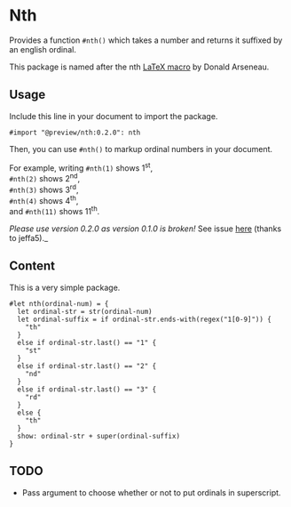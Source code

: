 # Nth

Provides a function `#nth()` which takes a number and returns it suffixed by an english ordinal.

This package is named after the nth [LaTeX macro](https://ctan.org/pkg/nth) by Donald Arseneau.

## Usage

Include this line in your document to import the package.

```typst
#import "@preview/nth:0.2.0": nth
```

Then, you can use `#nth()` to markup ordinal numbers in your document.

For example, writing `#nth(1)` shows 1<sup>st</sup>,  
`#nth(2)` shows 2<sup>nd</sup>,  
`#nth(3)` shows 3<sup>rd</sup>,  
`#nth(4)` shows 4<sup>th</sup>,  
and `#nth(11)` shows 11<sup>th</sup>.

_Please use version 0.2.0 as version 0.1.0 is broken!_
See issue [here](https://github.com/typst/packages/pull/162) (thanks to jeffa5)._

## Content

This is a very simple package.

```typst
#let nth(ordinal-num) = {
  let ordinal-str = str(ordinal-num)
  let ordinal-suffix = if ordinal-str.ends-with(regex("1[0-9]")) {
    "th"
  }
  else if ordinal-str.last() == "1" {
    "st"
  }
  else if ordinal-str.last() == "2" {
    "nd"
  }
  else if ordinal-str.last() == "3" {
    "rd"
  }
  else {
    "th"
  }
  show: ordinal-str + super(ordinal-suffix)
}
```

## TODO

* Pass argument to choose whether or not to put ordinals in superscript.

